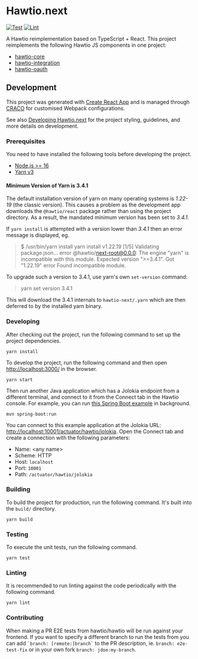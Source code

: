 # Hawtio.next

[![Test](https://github.com/hawtio/hawtio-next/actions/workflows/test.yml/badge.svg)](https://github.com/hawtio/hawtio-next/actions/workflows/test.yml)
[![Lint](https://github.com/hawtio/hawtio-next/actions/workflows/lint.yml/badge.svg)](https://github.com/hawtio/hawtio-next/actions/workflows/lint.yml)

A Hawtio reimplementation based on TypeScript + React.
This project reimplements the following Hawtio JS components in one project:

- [hawtio-core](https://github.com/hawtio/hawtio-core)
- [hawtio-integration](https://github.com/hawtio/hawtio-integration)
- [hawtio-oauth](https://github.com/hawtio/hawtio-oauth)

## Development

This project was generated with [Create React App](https://create-react-app.dev/) and is managed through [CRACO](https://craco.js.org/) for customised Webpack configurations.

See also [Developing Hawtio.next](./docs/developing.md) for the project styling, guidelines, and more details on development.

### Prerequisites

You need to have installed the following tools before developing the project.

- [Node.js >= 16](https://nodejs.org/en/)
- [Yarn v3](https://yarnpkg.com/getting-started/install)

#### Minimum Version of Yarn is 3.4.1

The default installation version of yarn on many operating systems is _1.22-19_ (the classic version). This causes a problem as the development app downloads the `@hawtio/react` package rather than using
the project directory. As a result, the mandated minimum version has been set to _3.4.1_.

If `yarn install` is attempted with a version lower than _3.4.1_ then an error message is displayed, eg.

> $ /usr/bin/yarn install
> yarn install v1.22.19
> [1/5] Validating package.json...
> error @hawtio/next-root@0.0.0: The engine "yarn" is incompatible with this module. Expected version ">=3.4.1". Got "1.22.19"
> error Found incompatible module.

To upgrade such a version to 3.4.1, use yarn's own `set-version` command:

> yarn set version 3.4.1

This will download the 3.4.1 internals to `hawtio-next/.yarn` which are then deferred to by the installed yarn binary.

### Developing

After checking out the project, run the following command to set up the project dependencies.

```console
yarn install
```

To develop the project, run the following command and then open <http://localhost:3000/> in the browser.

```console
yarn start
```

Then run another Java application which has a Jolokia endpoint from a different terminal, and connect to it from the Connect tab in the Hawtio console. For example, you can run [this Spring Boot example](https://github.com/hawtio/hawtio/tree/main/examples/springboot) in background.

```console
mvn spring-boot:run
```

You can connect to this example application at the Jolokia URL: <http://localhost:10001/actuator/hawtio/jolokia>. Open the Connect tab and create a connection with the following parameters:

- Name: \<any name\>
- Scheme: HTTP
- Host: `localhost`
- Port: `10001`
- Path: `/actuator/hawtio/jolokia`

### Building

To build the project for production, run the following command. It's built into the `build/` directory.

```console
yarn build
```

### Testing

To execute the unit tests, run the following command.

```console
yarn test
```

### Linting

It is recommended to run linting against the code periodically with the following command.

```console
yarn lint
```

### Contributing

When making a PR E2E tests from hawtio/hawtio will be run against your frontend.
If you want to specify a different branch to run the tests from you can add
`` `branch: [remote:]branch` `` to the PR description, ie. `branch: e2e-test-fix` or in your own fork `branch: jdoe:my-branch`.

